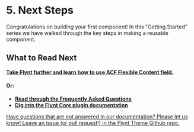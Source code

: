 # 5. Next Steps

<!-- TODO: Add download zip link for the finished tutorial module. -->

Congratulations on building your first component! In this "Getting Started" series we have walked through the key steps in making a reusable component.

<div class="alert">
  <h2>What to Read Next</h2>
  <p><strong><a href="../../acf/flexible-content.md">Take Flynt further and learn how to use ACF Flexible Content field.</a></strong></p>
  <h4>Or:</h4>
  <ul>
    <li><strong><a href="../../faq.md">Read through the Frequently Asked Questions</a></strong></li>
    <li><strong><a href="../../core/README.md">Dig into the Flynt Core plugin documentation</a></strong></li>
  </ul>
</div>

<a href="/add-link" class="source-note">Have questions that are not answered in our documentation? Please let us know! Leave an issue (or pull request!) in the Flynt Theme Github repo.</a>
